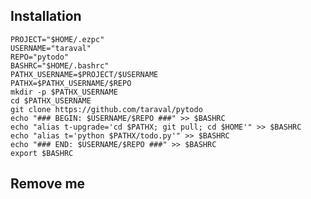 ## Installation

    PROJECT="$HOME/.ezpc" 
    USERNAME="taraval"
    REPO="pytodo"
    BASHRC="$HOME/.bashrc"
    PATHX_USERNAME=$PROJECT/$USERNAME
    PATHX=$PATHX_USERNAME/$REPO
    mkdir -p $PATHX_USERNAME
    cd $PATHX_USERNAME
    git clone https://github.com/taraval/pytodo
    echo "### BEGIN: $USERNAME/$REPO ###" >> $BASHRC
    echo "alias t-upgrade='cd $PATHX; git pull; cd $HOME'" >> $BASHRC
    echo "alias t='python $PATHX/todo.py'" >> $BASHRC
    echo "### END: $USERNAME/$REPO ###" >> $BASHRC
    export $BASHRC

## Remove me
